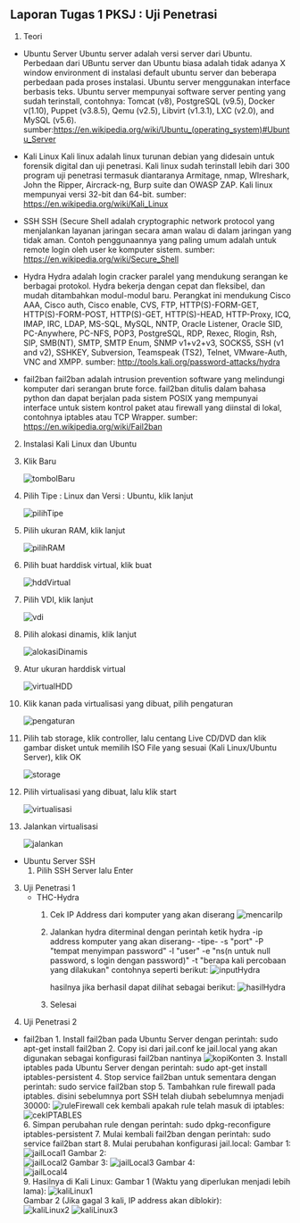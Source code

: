 Laporan Tugas 1 PKSJ : Uji Penetrasi
------------------------------------

1. Teori
 * Ubuntu Server
        Ubuntu server adalah versi server dari Ubuntu. Perbedaan dari UBuntu server dan Ubuntu biasa adalah tidak adanya X window environment di instalasi default ubuntu server dan beberapa perbedaan pada proses instalasi. Ubuntu server menggunakan interface berbasis teks. Ubuntu server mempunyai software server penting yang sudah terinstall, contohnya: Tomcat (v8), PostgreSQL (v9.5), Docker v(1.10), Puppet (v3.8.5), Qemu (v2.5), Libvirt (v1.3.1), LXC (v2.0), and MySQL (v5.6). sumber:https://en.wikipedia.org/wiki/Ubuntu_(operating_system)#Ubuntu_Server
 
 * Kali Linux
        Kali linux adalah linux turunan debian yang didesain untuk forensik digital dan uji penetrasi. Kali linux sudah terinstall lebih dari 300 program uji penetrasi termasuk diantaranya Armitage, nmap, WIreshark, John the Ripper, Aircrack-ng, Burp suite dan OWASP ZAP. Kali linux mempunyai versi 32-bit dan 64-bit. sumber: https://en.wikipedia.org/wiki/Kali_Linux
 
 * SSH
        SSH (Secure Shell adalah cryptographic network protocol yang menjalankan layanan jaringan secara aman walau di dalam jaringan yang tidak aman. Contoh penggunaannya yang paling umum adalah untuk remote login oleh user ke komputer sistem. sumber: https://en.wikipedia.org/wiki/Secure_Shell
 
 * Hydra
        Hydra adalah login cracker paralel yang mendukung serangan ke berbagai protokol. Hydra bekerja dengan cepat dan fleksibel, dan mudah ditambahkan modul-modul baru. Perangkat ini mendukung Cisco AAA, Cisco auth, Cisco enable, CVS, FTP, HTTP(S)-FORM-GET, HTTP(S)-FORM-POST, HTTP(S)-GET, HTTP(S)-HEAD, HTTP-Proxy, ICQ, IMAP, IRC, LDAP, MS-SQL, MySQL, NNTP, Oracle Listener, Oracle SID, PC-Anywhere, PC-NFS, POP3, PostgreSQL, RDP, Rexec, Rlogin, Rsh, SIP, SMB(NT), SMTP, SMTP Enum, SNMP v1+v2+v3, SOCKS5, SSH (v1 and v2), SSHKEY, Subversion, Teamspeak (TS2), Telnet, VMware-Auth, VNC and XMPP. sumber: http://tools.kali.org/password-attacks/hydra
    
 * fail2ban
        fail2ban adalah intrusion prevention software yang melindungi komputer dari serangan brute force. fail2ban ditulis dalam bahasa python dan dapat berjalan pada sistem POSIX yang mempunyai interface untuk sistem kontrol paket atau firewall yang diinstal di lokal, contohnya iptables atau TCP Wrapper. sumber: https://en.wikipedia.org/wiki/Fail2ban
 
2. Instalasi Kali Linux dan Ubuntu
  1. Klik Baru
        
        ![tombolBaru](https://github.com/atmazzerexe/PKSJ-PojokKhilaf/blob/master/Gambar/1.png "tombol baru")
  2. Pilih Tipe : Linux dan Versi : Ubuntu, klik lanjut
        
        ![pilihTipe](https://github.com/atmazzerexe/PKSJ-PojokKhilaf/blob/master/Gambar/2.png "pilih tipe")
  3. Pilih ukuran RAM, klik lanjut
        
        ![pilihRAM](https://github.com/atmazzerexe/PKSJ-PojokKhilaf/blob/master/Gambar/3.png "pilih RAM")
  4. Pilih buat harddisk virtual, klik buat
        
        ![hddVirtual](https://github.com/atmazzerexe/PKSJ-PojokKhilaf/blob/master/Gambar/4.png "hdd virtual")
  5. Pilih VDI, klik lanjut
        
        ![vdi](https://github.com/atmazzerexe/PKSJ-PojokKhilaf/blob/master/Gambar/5.png "vdi")
  6. Pilih alokasi dinamis, klik lanjut
        
        ![alokasiDinamis](https://github.com/atmazzerexe/PKSJ-PojokKhilaf/blob/master/Gambar/6.png "alokasi dinamis")
  7. Atur ukuran harddisk virtual
        
        ![virtualHDD](https://github.com/atmazzerexe/PKSJ-PojokKhilaf/blob/master/Gambar/7.png "virtual hdd")
  8. Klik kanan pada virtualisasi yang dibuat, pilih pengaturan
        
        ![pengaturan](https://github.com/atmazzerexe/PKSJ-PojokKhilaf/blob/master/Gambar/9.png "pengaturan")
  9. Pilih tab storage, klik controller, lalu centang Live CD/DVD dan klik gambar disket untuk memilih ISO File yang sesuai (Kali Linux/Ubuntu Server), klik OK
        
        ![storage](https://github.com/atmazzerexe/PKSJ-PojokKhilaf/blob/master/Gambar/10.png "storage")
  10. Pilih virtualisasi yang dibuat, lalu klik start
        
        ![virtualisasi](https://github.com/atmazzerexe/PKSJ-PojokKhilaf/blob/master/Gambar/11.png "virtualisasi")
  11. Jalankan virtualisasi
        
        ![jalankan](https://github.com/atmazzerexe/PKSJ-PojokKhilaf/blob/master/Gambar/8.png "jalankan")

  * Ubuntu Server SSH
      1. Pilih SSH Server lalu Enter
3. Uji Penetrasi 1
    * THC-Hydra
      1. Cek IP Address dari komputer yang akan diserang
            ![mencariIp](https://github.com/atmazzerexe/PKSJ-PojokKhilaf/blob/master/Gambar/ipaddress.PNG "Ip Address")
      2. Jalankan hydra diterminal dengan perintah
            ketik hydra -ip address komputer yang akan diserang- -tipe- -s "port" -P "tempat menyimpan password" -l "user" -e "ns(n untuk null password, s login dengan password)" -t "berapa kali percobaan yang dilakukan"
            contohnya seperti berikut:
            ![inputHydra](https://github.com/atmazzerexe/PKSJ-PojokKhilaf/blob/master/Gambar/2016-09-24_21-50-23.png "Input Hydra")
            
            hasilnya jika berhasil dapat dilihat sebagai berikut:
            ![hasilHydra](https://github.com/atmazzerexe/PKSJ-PojokKhilaf/blob/master/Gambar/2016-09-24_21-53-13.png "Hasil Hydra")
            
      3. Selesai
4. Uji Penetrasi 2
  * fail2ban
        1. Install fail2ban pada Ubuntu Server dengan perintah:
        sudo apt-get install fail2ban
        2. Copy isi dari jail.conf ke jail.local yang akan digunakan sebagai konfigurasi fail2ban nantinya
        ![kopiKonten](https://github.com/atmazzerexe/PKSJ-PojokKhilaf/blob/master/Gambar/2016-09-25_16-16-03.png "Copy isi jail.conf")
        3. Install iptables pada Ubuntu Server dengan perintah:
        sudo apt-get install iptables-persistent
        4. Stop service fail2ban untuk sementara dengan perintah:
        sudo service fail2ban stop
        5. Tambahkan rule firewall pada iptables. disini sebelumnya port SSH telah diubah sebelumnya menjadi 30000:
        ![ruleFirewall](https://github.com/atmazzerexe/PKSJ-PojokKhilaf/blob/master/Gambar/2016-09-25_16-05-52.png "Add rule firewall")
        cek kembali apakah rule telah masuk di iptables:
        ![cekIPTABLES](https://github.com/atmazzerexe/PKSJ-PojokKhilaf/blob/master/Gambar/2016-09-25_16-06-29.png "Cek hasil iptables")    
        6. Simpan perubahan rule dengan perintah:
        sudo dpkg-reconfigure iptables-persistent
        7. Mulai kembali fail2ban dengan perintah:
        sudo service fail2ban start
        8. Mulai perubahan konfigurasi jail.local:
        Gambar 1:
        ![jailLocal1](https://github.com/atmazzerexe/PKSJ-PojokKhilaf/blob/master/Gambar/2016-09-26_20-03-41.png "jail.local 1")
        Gambar 2:    
        ![jailLocal2](https://github.com/atmazzerexe/PKSJ-PojokKhilaf/blob/master/Gambar/2016-09-25_16-31-07.png "jail.local 2")
        Gambar 3:
        ![jailLocal3](https://github.com/atmazzerexe/PKSJ-PojokKhilaf/blob/master/Gambar/2016-09-25_16-23-08.png "jail.local 3")
        Gambar 4:    
        ![jailLocal4](https://github.com/atmazzerexe/PKSJ-PojokKhilaf/blob/master/Gambar/2016-09-25_16-21-03.png "jail.local 4")   
        9. Hasilnya di Kali Linux:
        Gambar 1 (Waktu yang diperlukan menjadi lebih lama):
        ![kaliLinux1](https://github.com/atmazzerexe/PKSJ-PojokKhilaf/blob/master/Gambar/2016-09-25_17-37-43.png "Hasil di Kali Linux 1")        
        Gambar 2 (Jika gagal 3 kali, IP address akan diblokir):    
        ![kaliLinux2](https://github.com/atmazzerexe/PKSJ-PojokKhilaf/blob/master/Gambar/2016-09-25_18-48-26.png "Hasil di Kali Linux 2")
        ![kaliLinux3](https://github.com/atmazzerexe/PKSJ-PojokKhilaf/blob/master/Gambar/2016-09-25_18-49-07.png "Hasil di Kali Linux 3")
